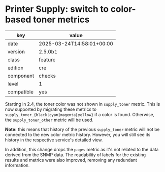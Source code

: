 [//]: # (werk v2)
# Printer Supply: switch to color-based toner metrics

key        | value
---------- | ---
date       | 2025-03-24T14:58:01+00:00
version    | 2.5.0b1
class      | feature
edition    | cre
component  | checks
level      | 1
compatible | yes

Starting in 2.4, the toner color was not shown in `supply_toner` metric. This is now supported by
migrating these metrics to `supply_toner_{black|cyan|magenta|yellow}` if a color is found.
Otherwise, the `supply_toner_other` metric will be used.

**Note:** this means that history of the previous `supply_toner` metric will not be connected to the
new color metric history. However, you will still see its history in the respective service's
detailed view.

In addition, this change drops the `pages` metric as it's not related to the data derived from the
SNMP data. The readability of labels for the existing results and metrics were also improved,
removing any redundant information.
